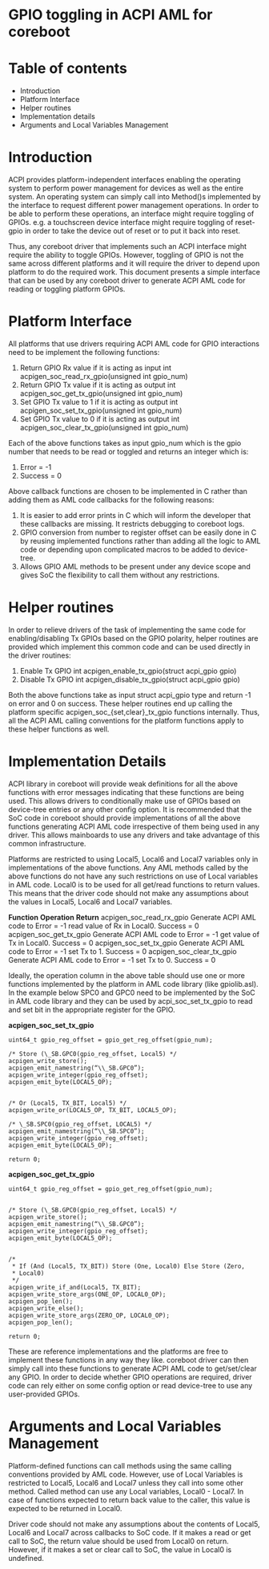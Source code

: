 # GPIO toggling in ACPI AML for coreboot #

# Table of contents #
- Introduction
- Platform Interface
- Helper routines
- Implementation details
- Arguments and Local Variables Management

# Introduction #

ACPI provides platform-independent interfaces enabling the operating
system to perform power management for devices as well as the entire
system. An operating system can simply call into Method()s implemented
by the interface to request different power management operations. In
order to be able to perform these operations, an interface might
require toggling of GPIOs. e.g. a touchscreen device interface might
require toggling of reset-gpio in order to take the device out of
reset or to put it back into reset.

Thus, any coreboot driver that implements such an ACPI interface might
require the ability to toggle GPIOs. However, toggling of GPIO is not
the same across different platforms and it will require the driver to
depend upon platform to do the required work. This document presents a
simple interface that can be used by any coreboot driver to generate
ACPI AML code for reading or toggling platform GPIOs.

# Platform Interface #

All platforms that use drivers requiring ACPI AML code for GPIO
interactions need to be implement the following functions:
1. Return GPIO Rx value if it is acting as input
   int acpigen_soc_read_rx_gpio(unsigned int gpio_num)
2. Return GPIO Tx value if it is acting as output
   int acpigen_soc_get_tx_gpio(unsigned int gpio_num)
3. Set GPIO Tx value to 1 if it is acting as output
   int acpigen_soc_set_tx_gpio(unsigned int gpio_num)
4. Set GPIO Tx value to 0 if it is acting as output
   int acpigen_soc_clear_tx_gpio(unsigned int gpio_num)

Each of the above functions takes as input gpio_num which is the gpio
number that needs to be read or toggled and returns an integer which
is:
1. Error = -1
2. Success = 0

Above callback functions are chosen to be implemented in C rather than
adding them as AML code callbacks for the following reasons:
1. It is easier to add error prints in C which will inform the
   developer that these callbacks are missing. It restricts debugging
   to coreboot logs.
2. GPIO conversion from number to register offset can be easily done
   in C by reusing implemented functions rather than adding all the
   logic to AML code or depending upon complicated macros to be added
   to device-tree.
3. Allows GPIO AML methods to be present under any device scope and
   gives SoC the flexibility to call them without any restrictions.

# Helper routines #

In order to relieve drivers of the task of implementing the same code
for enabling/disabling Tx GPIOs based on the GPIO polarity, helper
routines are provided which implement this common code and can be used
directly in the driver routines:
1. Enable Tx GPIO
   int acpigen_enable_tx_gpio(struct acpi_gpio gpio)
2. Disable Tx GPIO
   int acpigen_disable_tx_gpio(struct acpi_gpio gpio)

Both the above functions take as input struct acpi_gpio type and
return -1 on error and 0 on success. These helper routines end up
calling the platform specific acpigen_soc_{set,clear}_tx_gpio
functions internally. Thus, all the ACPI AML calling conventions for
the platform functions apply to these helper functions as well.

# Implementation Details #

ACPI library in coreboot will provide weak definitions for all the
above functions with error messages indicating that these functions
are being used. This allows drivers to conditionally make use of GPIOs
based on device-tree entries or any other config option. It is
recommended that the SoC code in coreboot should provide
implementations of all the above functions generating ACPI AML code
irrespective of them being used in any driver. This allows mainboards
to use any drivers and take advantage of this common infrastructure.

Platforms are restricted to using Local5, Local6 and Local7 variables
only in implementations of the above functions. Any AML methods called
by the above functions do not have any such restrictions on use of
Local variables in AML code. Local0 is to be used for all get/read
functions to return values. This means that the driver code should not
make any assumptions about the values in Local5, Local6 and Local7
variables.

 **Function**                   **Operation**                **Return**
 acpigen_soc_read_rx_gpio     Generate ACPI AML code to      Error = -1
                              read value of Rx in Local0.    Success = 0
 acpigen_soc_get_tx_gpio      Generate ACPI AML code to      Error = -1
                              get value of Tx in Local0.     Success = 0
 acpigen_soc_set_tx_gpio      Generate ACPI AML code to      Error = -1
                              set Tx to 1.                   Success = 0
 acpigen_soc_clear_tx_gpio    Generate ACPI AML code to      Error = -1
                              set Tx to 0.                   Success = 0

Ideally, the operation column in the above table should use one or
more functions implemented by the platform in AML code library (like
gpiolib.asl). In the example below SPC0 and GPC0 need to be
implemented by the SoC in AML code library and they can be used by
acpi_soc_set_tx_gpio to read and set bit in the appropriate register
for the GPIO.

**acpigen_soc_set_tx_gpio**

	uint64_t gpio_reg_offset = gpio_get_reg_offset(gpio_num);

	/* Store (\_SB.GPC0(gpio_reg_offset, Local5) */
	acpigen_write_store();
	acpigen_emit_namestring(“\\_SB.GPC0”);
	acpigen_write_integer(gpio_reg_offset);
	acpigen_emit_byte(LOCAL5_OP);


	/* Or (Local5, TX_BIT, Local5) */
	acpigen_write_or(LOCAL5_OP, TX_BIT, LOCAL5_OP);

	/* \_SB.SPC0(gpio_reg_offset, LOCAL5) */
	acpigen_emit_namestring(“\\_SB.SPC0”);
	acpigen_write_integer(gpio_reg_offset);
	acpigen_emit_byte(LOCAL5_OP);

	return 0;

**acpigen_soc_get_tx_gpio**

	uint64_t gpio_reg_offset = gpio_get_reg_offset(gpio_num);


	/* Store (\_SB.GPC0(gpio_reg_offset, Local5) */
	acpigen_write_store();
	acpigen_emit_namestring(“\\_SB.GPC0”);
	acpigen_write_integer(gpio_reg_offset);
	acpigen_emit_byte(LOCAL5_OP);


	/*
	 * If (And (Local5, TX_BIT)) Store (One, Local0) Else Store (Zero,
	 * Local0)
	 */
	acpigen_write_if_and(Local5, TX_BIT);
	acpigen_write_store_args(ONE_OP, LOCAL0_OP);
	acpigen_pop_len();
	acpigen_write_else();
	acpigen_write_store_args(ZERO_OP, LOCAL0_OP);
	acpigen_pop_len();

	return 0;


These are reference implementations and the platforms are free to
implement these functions in any way they like. coreboot driver can
then simply call into these functions to generate ACPI AML code to
get/set/clear any GPIO. In order to decide whether GPIO operations are
required, driver code can rely either on some config option or read
device-tree to use any user-provided GPIOs.

# Arguments and Local Variables Management #

Platform-defined functions can call methods using the same calling
conventions provided by AML code. However, use of Local Variables is
restricted to Local5, Local6 and Local7 unless they call into some
other method. Called method can use any Local variables, Local0 -
Local7. In case of functions expected to return back value to the
caller, this value is expected to be returned in Local0.

Driver code should not make any assumptions about the contents of
Local5, Local6 and Local7 across callbacks to SoC code. If it makes a
read or get call to SoC, the return value should be used from Local0
on return. However, if it makes a set or clear call to SoC, the value
in Local0 is undefined.
